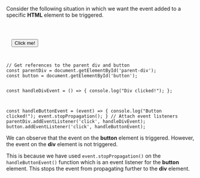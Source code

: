 Consider the following situation
in which we want the event added to
a specific **HTML** element to be triggered.

<codeblock language="javascript" type="lesson" defaultCSS="parent {padding: 20px; border: 1px solid #ccc;}" >
<code>
<panel language="html">
<div id="parent-div">
  <button id="button">Click me!</button>
</div>
</panel>
<panel language="javascript">
// Get references to the parent div and button
const parentDiv = document.getElementById('parent-div');
const button = document.getElementById('button');

const handleDivEvent = () => {
  console.log("Div clicked!");
};

const handleButtonEvent = (event) => {
  console.log("Button clicked!");
  event.stopPropagation();
}
// Attach event listeners
parentDiv.addEventListener('click', handleDivEvent);
button.addEventListener('click', handleButtonEvent);
</panel>
</code>
</codeblock>

We can observe that the event
on the **button** element is triggered.
However, the event on the **div**
element is not triggered.

This is because we have used
`event.stopPropagation()` on the
`handleButtonEvent()` function
which is an event listener for
the **button** element.
This stops the event from propagating
further to the **div** element.
